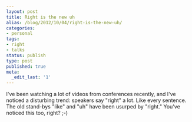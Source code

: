 ```yaml
---
layout: post
title: Right is the new uh
alias: /blog/2012/10/04/right-is-the-new-uh/
categories:
- personal
tags:
- right
- talks
status: publish
type: post
published: true
meta:
  _edit_last: '1'
---
```

I've been watching a lot of videos from conferences recently, and I've noticed a disturbing trend: speakers say "right" a lot. Like every sentence. The old stand-bys "like" and "uh" have been usurped by "right." You've noticed this too, right? ;-)
